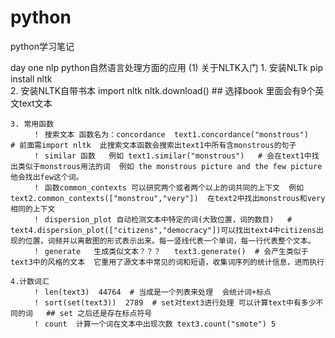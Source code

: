 # python
python学习笔记

day one
nlp   python自然语言处理方面的应用
(1) 关于NLTK入门
    1. 安装NLTk   pip install nltk  
    2. 安装NLTK自带书本  import nltk 
                        nltk.download()  ## 选择book  里面会有9个英文text文本
                        
    3. 常用函数
         ！ 搜索文本 函数名为：concordance  text1.concordance("monstrous")   # 前面需import nltk  此搜索文本函数会搜索出text1中所有含monstrous的句子
         ！ similar 函数   例如 text1.similar("monstrous")   # 会在text1中找出类似于monstrous用法的词  例如 the monstrous picture and the few picture 他会找出few这个词。
         ！ 函数common_contexts 可以研究两个或者两个以上的词共同的上下文  例如 text2.common_contexts(["monstrou","very"])  在text2中找出monstrous和very相同的上下文
         ！ dispersion_plot 自动检测文本中特定的词(大致位置，词的数目)   # text4.dispersion_plot(["citizens","democracy"])可以找出text4中citizens出现的位置，词频并以离散图的形式表示出来。每一竖线代表一个单词，每一行代表整个文本。
         ！ generate   生成类似文本？？？   text3.generate()  # 会产生类似于text3中的风格的文本  它重用了源文本中常见的词和短语，收集词序列的统计信息，进而执行
       
    4.计数词汇
         ！ len(text3)  44764  # 当成是一个列表来处理  会统计词+标点 
         ！ sort(set(text3))  2789  # set对text3进行处理 可以计算text中有多少不同的词   ## set 之后还是存在标点符号
         ！ count  计算一个词在文本中出现次数 text3.count("smote") 5
         
